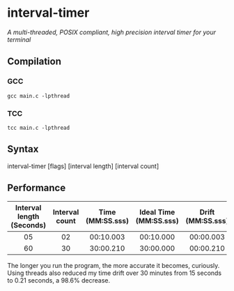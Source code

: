 # interval-timer

*A multi-threaded, POSIX compliant, high precision interval timer for your terminal*

## Compilation

### GCC
`gcc main.c -lpthread` 
### TCC
`tcc main.c -lpthread`

## Syntax

interval-timer \[flags\] \[interval length\] \[interval count\]

## Performance

| Interval length (Seconds) | Interval count | Time (MM:SS.sss) | Ideal Time (MM:SS.sss)| Drift (MM:SS.sss) |       Error (%)       |
| :-----------------------: | :------------: | :--------------: | :-------------------: | :---------------: | :-------------------: |
|            05             |       02       |    00:10.003     |       00:10.000       |     00:00.003     |   0.03%               |
|            60             |       30       |    30:00.210     |       30:00.000       |     00:00.210     |   0.007%              |

The longer you run the program, the more accurate it becomes, curiously. Using threads also reduced my time drift over 30 minutes from 15 seconds to 0.21 seconds, a 98.6% decrease.
